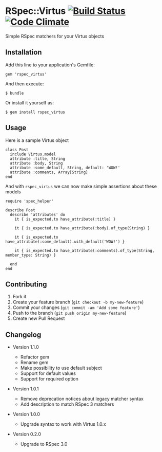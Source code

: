 # RSpec::Virtus [![Build Status](https://travis-ci.org/simonoff/rspec_virtus.png?branch=master)](https://travis-ci.org/simonoff/rspec_virtus) [![Code Climate](https://codeclimate.com/github/simonoff/rspec_virtus.png)](https://codeclimate.com/github/simonoff/rspec_virtus)

Simple RSpec matchers for your Virtus objects

## Installation

Add this line to your application's Gemfile:

    gem 'rspec_virtus'

And then execute:

    $ bundle

Or install it yourself as:

    $ gem install rspec_virtus

## Usage

Here is a sample Virtus object

    class Post
      include Virtus.model
      attribute :title, String
      attribute :body, String
      attribute :some_default, String, default: 'WOW!'
      attribute :comments, Array[String]
    end

And with `rspec_virtus` we can now make simple assertions about these models

    require 'spec_helper'

    describe Post
      describe 'attributes' do
        it { is_expected.to have_attribute(:title) }

        it { is_expected.to have_attribute(:body).of_type(String) }

        it { is_expected.to have_attribute(:some_default).with_default('WOW!') }

        it { is_expected.to have_attribute(:comments).of_type(String, member_type: String) }

      end
    end

## Contributing

1. Fork it
2. Create your feature branch (`git checkout -b my-new-feature`)
3. Commit your changes (`git commit -am 'Add some feature'`)
4. Push to the branch (`git push origin my-new-feature`)
5. Create new Pull Request

## Changelog

- Version 1.1.0
    - Refactor gem
    - Rename gem
    - Make possibility to use default subject
    - Support for default values
    - Support for required option

- Version 1.0.1
    - Remove deprecation notices about legacy matcher syntax
    - Add description to match RSpec 3 matchers
- Version 1.0.0
    - Upgrade syntax to work with Virtus 1.0.x
- Version 0.2.0
    - Upgrade to RSpec 3.0
